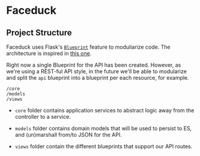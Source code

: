 # Faceduck

## Project Structure

Faceduck uses Flask's [`Blueprint`](http://flask.pocoo.org/docs/1.0/blueprints/) feature to moduliarize code.
The architecture is inspired in [this one](https://github.com/Robpol86/Flask-Large-Application-Example/).

Right now a single Blueprint for the API has been created. However, as we're using a REST-ful API style, in the future 
we'll be able to modularize and split the `api` blueprint into a blueprint per each resource, for example.

```
/core
/models
/views
```

* `core` folder contains application services to abstract logic away from the controller to a service.

* `models` folder contains domain models that will be used to persist to ES, and (un)marshall from/to JSON for the API.

* `views` folder contain the different blueprints that support our API routes.  